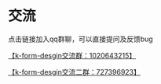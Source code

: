# 交流
点击链接加入qq群聊，可以直接提问及反馈bug

[【k-form-desgin交流群：1020643215】](https://jq.qq.com/?_wv=1027&k=5BeoFAr) 

[【k-form-desgin交流二群：727396923】](https://jq.qq.com/?_wv=1027&k=uYyqQPlQ)

